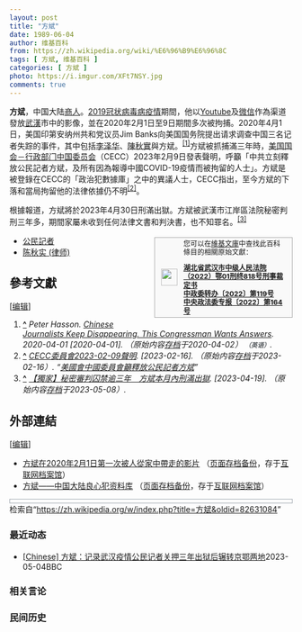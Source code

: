 ```yaml
---
layout: post
title: "方斌"
date: 1989-06-04
author: 维基百科
from: https://zh.wikipedia.org/wiki/%E6%96%B9%E6%96%8C
tags: [ 方斌, 维基百科 ]
categories: [ 方斌 ]
photo: https://i.imgur.com/XFt7NSY.jpg
comments: true
---
```

<div class="mw-content-ltr mw-parser-output" lang="zh" dir="ltr"><style data-mw-deduplicate="TemplateStyles:r83732972">.mw-parser-output .ambox{border:1px solid #a2a9b1;border-left:10px solid #36c;background-color:#fbfbfb;box-sizing:border-box}.mw-parser-output .ambox+link+.ambox,.mw-parser-output .ambox+link+style+.ambox,.mw-parser-output .ambox+link+link+.ambox,.mw-parser-output .ambox+.mw-empty-elt+link+.ambox,.mw-parser-output .ambox+.mw-empty-elt+link+style+.ambox,.mw-parser-output .ambox+.mw-empty-elt+link+link+.ambox{margin-top:-1px}html body.mediawiki .mw-parser-output .ambox.mbox-small-left{margin:4px 1em 4px 0;overflow:hidden;width:238px;border-collapse:collapse;font-size:88%;line-height:1.25em}.mw-parser-output .ambox-speedy{border-left:10px solid #b32424;background-color:#fee7e6}.mw-parser-output .ambox-delete{border-left:10px solid #b32424}.mw-parser-output .ambox-content{border-left:10px solid #f28500}.mw-parser-output .ambox-style{border-left:10px solid #fc3}.mw-parser-output .ambox-move{border-left:10px solid #9932cc}.mw-parser-output .ambox-protection{border-left:10px solid #a2a9b1}.mw-parser-output .ambox .mbox-text{border:none;padding:0.25em 0.5em;width:100%}.mw-parser-output .ambox .mbox-image{border:none;padding:2px 0 2px 0.5em;text-align:center}.mw-parser-output .ambox .mbox-imageright{border:none;padding:2px 0.5em 2px 0;text-align:center}.mw-parser-output .ambox .mbox-empty-cell{border:none;padding:0;width:1px}.mw-parser-output .ambox .mbox-image-div{width:52px}html.client-js body.skin-minerva .mw-parser-output .mbox-text-span{margin-left:23px!important}@media(min-width:720px){.mw-parser-output .ambox{margin:0 10%}}@media screen{html.skin-theme-clientpref-night .mw-parser-output .ambox{border-left-color:#36c!important}html.skin-theme-clientpref-night .mw-parser-output .ambox-speedy,html.skin-theme-clientpref-night .mw-parser-output .ambox-delete{border-left-color:#b32424!important}html.skin-theme-clientpref-night .mw-parser-output .ambox-speedy{background-color:#300!important}html.skin-theme-clientpref-night .mw-parser-output .ambox-content{border-left-color:#f28500!important}html.skin-theme-clientpref-night .mw-parser-output .ambox-style{border-left-color:#fc3!important}html.skin-theme-clientpref-night .mw-parser-output .ambox-move{border-left-color:#9932cc!important}html.skin-theme-clientpref-night .mw-parser-output .ambox-protection{border-left-color:#a2a9b1!important}}@media screen and (prefers-color-scheme:dark){html.skin-theme-clientpref-os .mw-parser-output .ambox{border-left-color:#36c!important}html.skin-theme-clientpref-os .mw-parser-output .ambox-speedy,html.skin-theme-clientpref-os .mw-parser-output .ambox-delete{border-left-color:#b32424!important}html.skin-theme-clientpref-os .mw-parser-output .ambox-speedy{background-color:#300!important}html.skin-theme-clientpref-os .mw-parser-output .ambox-content{border-left-color:#f28500!important}html.skin-theme-clientpref-os .mw-parser-output .ambox-style{border-left-color:#fc3!important}html.skin-theme-clientpref-os .mw-parser-output .ambox-move{border-left-color:#9932cc!important}html.skin-theme-clientpref-os .mw-parser-output .ambox-protection{border-left-color:#a2a9b1!important}}</style>
<p><b>方斌</b>，中国大陆<a href="/wiki/%E5%95%86%E4%BA%BA" title="商人">商人</a>。<a href="/wiki/2019%E5%86%A0%E7%8A%B6%E7%97%85%E6%AF%92%E7%97%85%E7%96%AB%E6%83%85" title="2019冠状病毒病疫情">2019冠状病毒病疫情</a>期間，他以<a href="/wiki/Youtube" class="mw-redirect" title="Youtube">Youtube</a>及<a href="/wiki/%E5%BE%AE%E4%BF%A1" title="微信">微信</a>作為渠道發放<a href="/wiki/%E6%AD%A6%E6%BC%A2" class="mw-redirect" title="武漢">武漢</a>市中的影像，並在2020年2月1日至9日期間多次被拘捕。2020年4月1日，美国印第安纳州共和党议员Jim Banks向美国国务院提出请求调查中国三名记者失踪的事件，其中包括<a href="/wiki/%E6%9D%8E%E6%B3%BD%E5%8D%8E_(%E8%AE%B0%E8%80%85)" title="李泽华 (记者)">李泽华</a>、<a href="/wiki/%E9%99%88%E7%A7%8B%E5%AE%9E_(%E5%BE%8B%E5%B8%88)" title="陈秋实 (律师)">陳秋實</a>與<a class="mw-selflink selflink">方斌</a>。<sup id="cite_ref-1" class="reference"><a href="#cite_note-1"><span class="cite-bracket">[</span>1<span class="cite-bracket">]</span></a></sup>方斌被抓捕滿三年時，<a href="/wiki/%E7%BE%8E%E5%9C%8B%E5%9C%8B%E6%9C%83%E5%8F%8A%E8%A1%8C%E6%94%BF%E7%95%B6%E5%B1%80%E4%B8%AD%E5%9C%8B%E5%A7%94%E5%93%A1%E6%9C%83" title="美國國會及行政當局中國委員會">美国国会－行政部门中国委员会</a>（CECC）2023年2月9日發表聲明，呼籲「中共立刻釋放公民記者方斌，及所有因為報導中國COVID-19疫情而被拘留的人士」。方斌是被登錄在CECC的「政治犯數據庫」之中的異議人士，CECC指出，至今方斌的下落和當局拘留他的法律依據仍不明<sup id="cite_ref-2" class="reference"><a href="#cite_note-2"><span class="cite-bracket">[</span>2<span class="cite-bracket">]</span></a></sup>。
</p><p>根據報道，方斌將於2023年4月30日刑滿出獄。方斌被武漢市江岸區法院秘密判刑三年多，期間家屬未收到任何法律文書和判決書，也不知罪名。<sup id="cite_ref-3" class="reference"><a href="#cite_note-3"><span class="cite-bracket">[</span>3<span class="cite-bracket">]</span></a></sup>
</p>
<style data-mw-deduplicate="TemplateStyles:r82655521">.mw-parser-output .side-box{margin:4px 0;box-sizing:border-box;border:1px solid #aaa;font-size:88%;line-height:1.25em;background-color:#f9f9f9;display:flow-root}.mw-parser-output .side-box-abovebelow,.mw-parser-output .side-box-text{padding:0.25em 0.9em}.mw-parser-output .side-box-image{padding:2px 0 2px 0.9em;text-align:center}.mw-parser-output .side-box-imageright{padding:2px 0.9em 2px 0;text-align:center}@media(min-width:500px){.mw-parser-output .side-box-flex{display:flex;align-items:center}.mw-parser-output .side-box-text{flex:1}}@media(min-width:720px){.mw-parser-output .side-box{width:238px}.mw-parser-output .side-box-right{clear:right;float:right;margin-left:1em}.mw-parser-output .side-box-left{margin-right:1em}}</style><div class="side-box side-box-right infobox sisterproject" style="width:20em;"><style data-mw-deduplicate="TemplateStyles:r82655520">.mw-parser-output .plainlist ol,.mw-parser-output .plainlist ul{line-height:inherit;list-style:none;margin:0;padding:0}.mw-parser-output .plainlist ol li,.mw-parser-output .plainlist ul li{margin-bottom:0}</style>
<div class="side-box-flex">
<div class="side-box-image"><span typeof="mw:File"><span><img src="//upload.wikimedia.org/wikipedia/commons/thumb/4/4c/Wikisource-logo.svg/29px-Wikisource-logo.svg.png" decoding="async" width="29" height="30" class="mw-file-element" srcset="//upload.wikimedia.org/wikipedia/commons/thumb/4/4c/Wikisource-logo.svg/43px-Wikisource-logo.svg.png 1.5x, //upload.wikimedia.org/wikipedia/commons/thumb/4/4c/Wikisource-logo.svg/57px-Wikisource-logo.svg.png 2x" data-file-width="410" data-file-height="430"></span></span></div>
<div class="side-box-text plainlist">您可以在<a href="/wiki/%E7%B6%AD%E5%9F%BA%E6%96%87%E5%BA%AB" class="mw-redirect" title="維基文庫">維基文庫</a>中查找此百科條目的相關原始文獻：
<div>
<p class="mw-empty-elt">
</p>
<ol><li><b><a href="https://zh.wikisource.org/wiki/%E6%B9%96%E5%8C%97%E7%9C%81%E6%AD%A6%E6%B1%89%E5%B8%82%E4%B8%AD%E7%BA%A7%E4%BA%BA%E6%B0%91%E6%B3%95%E9%99%A2%EF%BC%882022%EF%BC%89%E9%84%8201%E5%88%91%E7%BB%88818%E5%8F%B7%E5%88%91%E4%BA%8B%E8%A3%81%E5%AE%9A%E4%B9%A6" class="extiw" title="s:湖北省武汉市中级人民法院（2022）鄂01刑终818号刑事裁定书">湖北省武汉市中级人民法院（2022）鄂01刑终818号刑事裁定书</a></b></li>
<li><b><a href="https://zh.wikisource.org/wiki/%E4%B8%AD%E6%94%BF%E5%A7%94%E8%BD%AC%E5%8A%9E%E3%80%942022%E3%80%95%E7%AC%AC119%E5%8F%B7" class="extiw" title="s:中政委转办〔2022〕第119号">中政委转办〔2022〕第119号</a></b></li>
<li><b><a href="https://zh.wikisource.org/wiki/%E4%B8%AD%E5%A4%AE%E6%94%BF%E6%B3%95%E5%A7%94%E4%B8%93%E6%8A%A5%E3%80%942022%E3%80%95%E7%AC%AC164%E5%8F%B7" class="extiw" title="s:中央政法委专报〔2022〕第164号">中央政法委专报〔2022〕第164号</a></b></li></ol>
</div></div></div>
</div>
<div class="mw-heading mw-heading2"></div>
<ul><li><a href="/wiki/%E5%85%AC%E6%B0%91%E8%A8%98%E8%80%85" class="mw-redirect" title="公民記者">公民記者</a></li>
<li><a href="/wiki/%E9%99%88%E7%A7%8B%E5%AE%9E_(%E5%BE%8B%E5%B8%88)" title="陈秋实 (律师)">陈秋实 (律师)</a></li></ul>
<div class="mw-heading mw-heading2"><h2 id="參考文獻"><span id=".E5.8F.83.E8.80.83.E6.96.87.E7.8D.BB"></span>參考文獻</h2><span class="mw-editsection"><span class="mw-editsection-bracket">[</span><a href="/w/index.php?title=%E6%96%B9%E6%96%8C&amp;action=edit&amp;section=2" title="编辑章节：參考文獻"><span>编辑</span></a><span class="mw-editsection-bracket">]</span></span></div>
<div class="reflist" style="list-style-type: decimal;">
<ol class="references">
<li id="cite_note-1"><span class="mw-cite-backlink"><b><a href="#cite_ref-1">^</a></b></span> <span class="reference-text"><cite class="citation web">Peter Hasson. <a rel="nofollow" class="external text" href="https://dailycaller.com/2020/04/01/china-missing-journalists-fang-bin-chen-quishi-li-zehua/">Chinese Journalists Keep Disappearing. This Congressman Wants Answers</a>. 2020-04-01 <span class="reference-accessdate"> [<span class="nowrap">2020-04-01</span>]</span>. （原始内容<a rel="nofollow" class="external text" href="https://web.archive.org/web/20200402143816/https://dailycaller.com/2020/04/01/china-missing-journalists-fang-bin-chen-quishi-li-zehua/">存档</a>于2020-04-02） <span style="font-family: sans-serif; cursor: default; color:var(--color-subtle, #54595d); font-size: 0.8em; bottom: 0.1em; font-weight: bold;" title="连接到英语网页">（英语）</span>.</cite><span title="ctx_ver=Z39.88-2004&amp;rfr_id=info%3Asid%2Fzh.wikipedia.org%3A%E6%96%B9%E6%96%8C&amp;rft.au=Peter+Hasson&amp;rft.btitle=Chinese+Journalists+Keep+Disappearing.+This+Congressman+Wants+Answers&amp;rft.date=2020-04-01&amp;rft.genre=unknown&amp;rft_id=https%3A%2F%2Fdailycaller.com%2F2020%2F04%2F01%2Fchina-missing-journalists-fang-bin-chen-quishi-li-zehua%2F&amp;rft_val_fmt=info%3Aofi%2Ffmt%3Akev%3Amtx%3Abook" class="Z3988"><span style="display:none;">&nbsp;</span></span></span>
</li>
<li id="cite_note-2"><span class="mw-cite-backlink"><b><a href="#cite_ref-2">^</a></b></span> <span class="reference-text"><cite class="citation web"><a rel="nofollow" class="external text" href="https://twitter.com/CECCgov/status/1623859057680318477">CECC委員會2023-02-09聲明</a>.  <span class="reference-accessdate"> [<span class="nowrap">2023-02-16</span>]</span>. （原始内容<a rel="nofollow" class="external text" href="https://web.archive.org/web/20230216212143/https://twitter.com/CECCgov/status/1623859057680318477">存档</a>于2023-02-16）. <q><a rel="nofollow" class="external text" href="https://www.epochtimes.com/b5/23/2/16/n13930920.htm">美國會中國委員會籲釋放公民記者方斌</a></q></cite><span title="ctx_ver=Z39.88-2004&amp;rfr_id=info%3Asid%2Fzh.wikipedia.org%3A%E6%96%B9%E6%96%8C&amp;rft.btitle=CECC%E5%A7%94%E5%93%A1%E6%9C%832023-02-09%E8%81%B2%E6%98%8E&amp;rft.genre=unknown&amp;rft_id=https%3A%2F%2Ftwitter.com%2FCECCgov%2Fstatus%2F1623859057680318477&amp;rft_val_fmt=info%3Aofi%2Ffmt%3Akev%3Amtx%3Abook" class="Z3988"><span style="display:none;">&nbsp;</span></span></span>
</li>
<li id="cite_note-3"><span class="mw-cite-backlink"><b><a href="#cite_ref-3">^</a></b></span> <span class="reference-text"><cite class="citation web"><a rel="nofollow" class="external text" href="https://www.rfa.org/mandarin/yataibaodao/renquanfazhi/gt1-04182023023021.html">【獨家】秘密審判囚禁逾三年　方斌本月內刑滿出獄</a>.  <span class="reference-accessdate"> [<span class="nowrap">2023-04-19</span>]</span>. （原始内容<a rel="nofollow" class="external text" href="https://web.archive.org/web/20230508091929/https://www.rfa.org/mandarin/yataibaodao/renquanfazhi/gt1-04182023023021.html">存档</a>于2023-05-08）.</cite><span title="ctx_ver=Z39.88-2004&amp;rfr_id=info%3Asid%2Fzh.wikipedia.org%3A%E6%96%B9%E6%96%8C&amp;rft.btitle=%E3%80%90%E7%8D%A8%E5%AE%B6%E3%80%91%E7%A7%98%E5%AF%86%E5%AF%A9%E5%88%A4%E5%9B%9A%E7%A6%81%E9%80%BE%E4%B8%89%E5%B9%B4%E3%80%80%E6%96%B9%E6%96%8C%E6%9C%AC%E6%9C%88%E5%85%A7%E5%88%91%E6%BB%BF%E5%87%BA%E7%8D%84&amp;rft.genre=unknown&amp;rft_id=https%3A%2F%2Fwww.rfa.org%2Fmandarin%2Fyataibaodao%2Frenquanfazhi%2Fgt1-04182023023021.html&amp;rft_val_fmt=info%3Aofi%2Ffmt%3Akev%3Amtx%3Abook" class="Z3988"><span style="display:none;">&nbsp;</span></span></span>
</li>
</ol></div>
<div class="mw-heading mw-heading2"><h2 id="外部連結"><span id=".E5.A4.96.E9.83.A8.E9.80.A3.E7.B5.90"></span>外部連結</h2><span class="mw-editsection"><span class="mw-editsection-bracket">[</span><a href="/w/index.php?title=%E6%96%B9%E6%96%8C&amp;action=edit&amp;section=3" title="编辑章节：外部連結"><span>编辑</span></a><span class="mw-editsection-bracket">]</span></span></div>
<ul><li><a rel="nofollow" class="external text" href="https://www.youtube.com/watch?v=AFTxj-SkM14">方斌在2020年2月1日第一次被人從家中帶走的影片</a> （<a rel="nofollow" class="external text" href="//web.archive.org/web/20210326094755/https://www.youtube.com/watch?v=AFTxj-SkM14">页面存档备份</a>，存于<a href="/wiki/%E4%BA%92%E8%81%94%E7%BD%91%E6%A1%A3%E6%A1%88%E9%A6%86" title="互联网档案馆">互联网档案馆</a>）</li>
<li><a rel="nofollow" class="external text" href="https://tenchu.org/pocd/public/pocs/1320">方斌——中国大陆良心犯资料库</a> （<a rel="nofollow" class="external text" href="//web.archive.org/web/20221222103747/https://tenchu.org/pocd/public/pocs/1320">页面存档备份</a>，存于<a href="/wiki/%E4%BA%92%E8%81%94%E7%BD%91%E6%A1%A3%E6%A1%88%E9%A6%86" title="互联网档案馆">互联网档案馆</a>）</li></ul>
<div class="navbox-styles"><style data-mw-deduplicate="TemplateStyles:r84265675">.mw-parser-output .hlist dl,.mw-parser-output .hlist ol,.mw-parser-output .hlist ul{margin:0;padding:0}.mw-parser-output .hlist dd,.mw-parser-output .hlist dt,.mw-parser-output .hlist li{margin:0;display:inline}.mw-parser-output .hlist.inline,.mw-parser-output .hlist.inline dl,.mw-parser-output .hlist.inline ol,.mw-parser-output .hlist.inline ul,.mw-parser-output .hlist dl dl,.mw-parser-output .hlist dl ol,.mw-parser-output .hlist dl ul,.mw-parser-output .hlist ol dl,.mw-parser-output .hlist ol ol,.mw-parser-output .hlist ol ul,.mw-parser-output .hlist ul dl,.mw-parser-output .hlist ul ol,.mw-parser-output .hlist ul ul{display:inline}.mw-parser-output .hlist .mw-empty-li{display:none}.mw-parser-output .hlist dt::after{content:" :"}.mw-parser-output .hlist dd::after,.mw-parser-output .hlist li::after{content:" · ";font-weight:bold}.mw-parser-output .hlist-pipe dd::after,.mw-parser-output .hlist-pipe li::after{content:" | ";font-weight:normal}.mw-parser-output .hlist-hyphen dd::after,.mw-parser-output .hlist-hyphen li::after{content:" - ";font-weight:normal}.mw-parser-output .hlist-comma dd::after,.mw-parser-output .hlist-comma li::after{content:"、";font-weight:normal}.mw-parser-output .hlist dd:last-child::after,.mw-parser-output .hlist dt:last-child::after,.mw-parser-output .hlist li:last-child::after{content:none}.mw-parser-output .hlist ol{counter-reset:listitem}.mw-parser-output .hlist ol>li{counter-increment:listitem}.mw-parser-output .hlist ol>li::before{content:" "counter(listitem)"\a0 "}.mw-parser-output .hlist dd ol>li:first-child::before,.mw-parser-output .hlist dt ol>li:first-child::before,.mw-parser-output .hlist li ol>li:first-child::before{content:"（"counter(listitem)"\a0 "}.mw-parser-output ul.cslist,.mw-parser-output ul.sslist{margin:0;padding:0;display:inline-block;list-style:none}.mw-parser-output .cslist li,.mw-parser-output .sslist li{margin:0;display:inline-block}.mw-parser-output .cslist li::after{content:"，"}.mw-parser-output .sslist li::after{content:"；"}.mw-parser-output .cslist li:last-child::after,.mw-parser-output .sslist li:last-child::after{content:none}</style><style data-mw-deduplicate="TemplateStyles:r84261037">.mw-parser-output .navbox{box-sizing:border-box;border:1px solid #a2a9b1;width:100%;clear:both;font-size:88%;text-align:center;padding:1px;margin:1em auto 0}.mw-parser-output .navbox .navbox{margin-top:0}.mw-parser-output .navbox+.navbox,.mw-parser-output .navbox+.navbox-styles+.navbox{margin-top:-1px}.mw-parser-output .navbox-inner,.mw-parser-output .navbox-subgroup{width:100%}.mw-parser-output .navbox-group,.mw-parser-output .navbox-title,.mw-parser-output .navbox-abovebelow{text-align:center;padding-left:1em;padding-right:1em}.mw-parser-output .navbox-group{white-space:nowrap;text-align:right}.mw-parser-output .navbox,.mw-parser-output .navbox-subgroup{background-color:#fdfdfd}.mw-parser-output .navbox-list{border-color:#fdfdfd}.mw-parser-output .navbox-list-with-group{text-align:left;border-left-width:2px;border-left-style:solid}.mw-parser-output tr+tr>.navbox-abovebelow,.mw-parser-output tr+tr>.navbox-group,.mw-parser-output tr+tr>.navbox-image,.mw-parser-output tr+tr>.navbox-list{border-top:2px solid #fdfdfd}.mw-parser-output .navbox-title{background-color:#ccf;position:relative}.mw-parser-output .navbox-abovebelow,.mw-parser-output .navbox-group,.mw-parser-output .navbox-subgroup .navbox-title{background-color:#ddf}.mw-parser-output .navbox-subgroup .navbox-group,.mw-parser-output .navbox-subgroup .navbox-abovebelow{background-color:#e6e6ff}.mw-parser-output .navbox-even{background-color:#f7f7f7}.mw-parser-output .navbox-odd{background-color:transparent}.mw-parser-output .navbox .hlist td dl,.mw-parser-output .navbox .hlist td ol,.mw-parser-output .navbox .hlist td ul,.mw-parser-output .navbox td.hlist dl,.mw-parser-output .navbox td.hlist ol,.mw-parser-output .navbox td.hlist ul{padding:0.125em 0}.mw-parser-output .navbox .navbar{display:block;font-size:100%}.mw-parser-output .navbox-title .navbar{float:left;text-align:left;margin-right:0.5em;width:auto;padding-left:0.2em;position:absolute;left:1em}.mw-parser-output .navbox .mw-collapsible-toggle{margin-left:0.5em;position:absolute;right:1em}body.skin--responsive .mw-parser-output .navbox-image img{max-width:none!important}@media print{body.ns-0 .mw-parser-output .navbox{display:none!important}}</style><link rel="mw-deduplicated-inline-style" href="mw-data:TemplateStyles:r84265675"><link rel="mw-deduplicated-inline-style" href="mw-data:TemplateStyles:r84261037"><link rel="mw-deduplicated-inline-style" href="mw-data:TemplateStyles:r84265675"><style data-mw-deduplicate="TemplateStyles:r84244141">.mw-parser-output .navbar{display:inline;font-weight:normal}.mw-parser-output .navbar-collapse{float:left;text-align:left}.mw-parser-output .navbar-boxtext{word-spacing:0}.mw-parser-output .navbar ul{display:inline-block;white-space:nowrap;line-height:inherit}.mw-parser-output .navbar-brackets::before{margin-right:-0.125em;content:"[ "}.mw-parser-output .navbar-brackets::after{margin-left:-0.125em;content:" ]"}.mw-parser-output .navbar li{word-spacing:-0.125em}.mw-parser-output .navbar a>span,.mw-parser-output .navbar a>abbr{text-decoration:inherit}.mw-parser-output .navbar-mini abbr{font-variant:small-caps;border-bottom:none;text-decoration:none;cursor:inherit}.mw-parser-output .navbar-ct-full{font-size:110%;margin:0 8em}.mw-parser-output .navbar-ct-mini{font-size:110%;margin:0 5em}html.skin-theme-clientpref-night .mw-parser-output .navbar li a abbr{color:var(--color-base)!important}@media(prefers-color-scheme:dark){html.skin-theme-clientpref-os .mw-parser-output .navbar li a abbr{color:var(--color-base)!important}}@media print{.mw-parser-output .navbar{display:none!important}}</style></div><div role="navigation" class="navbox" aria-labelledby="2019冠状病毒病中国大陆疫情" style="padding:3px"></div>
<!-- 
NewPP limit report
Parsed by mw‐api‐int.codfw.main‐86bb5c9646‐vlbss
Cached time: 20250104112118
Cache expiry: 2592000
Reduced expiry: false
Complications: []
CPU time usage: 0.410 seconds
Real time usage: 0.528 seconds
Preprocessor visited node count: 1235/1000000
Post‐expand include size: 175720/2097152 bytes
Template argument size: 897/2097152 bytes
Highest expansion depth: 13/100
Expensive parser function count: 7/500
Unstrip recursion depth: 0/20
Unstrip post‐expand size: 24540/5000000 bytes
Lua time usage: 0.170/10.000 seconds
Lua memory usage: 3971198/52428800 bytes
Number of Wikibase entities loaded: 0/400
-->
<!--
Transclusion expansion time report (%,ms,calls,template)
100.00%  350.305      1 -total
 64.19%  224.845      2 Template:NavboxV2
 42.84%  150.058      1 Template:2019冠狀病毒病中國大陸疫情
 30.15%  105.634      1 Template:Expand_English
 24.33%   85.215      1 Template:Expand_language
 22.79%   79.852      1 Template:2019冠狀病毒病中國大陸疫情/人物
 22.68%   79.437      1 Template:Ambox
 16.14%   56.526      1 Template:References
 14.20%   49.751      3 Template:Cite_web
  8.02%   28.086      1 Template:Wikisourceshas
-->

<!-- Saved in parser cache with key zhwiki:pcache:7031952:|#|:idhash:canonical!zh and timestamp 20250104112118 and revision id 82631084. Rendering was triggered because: api-parse
 -->
</div><!--esi <esi:include src="/esitest-fa8a495983347898/content" /> --><noscript><img src="https://login.wikimedia.org/wiki/Special:CentralAutoLogin/start?useformat=desktop&amp;type=1x1&amp;usesul3=0" alt="" width="1" height="1" style="border: none; position: absolute;"></noscript>
<div class="printfooter" data-nosnippet="">检索自“<a dir="ltr" href="https://zh.wikipedia.org/w/index.php?title=方斌&amp;oldid=82631084">https://zh.wikipedia.org/w/index.php?title=方斌&amp;oldid=82631084</a>”</div><div id="recent-news"><h3>最近动态</h3><ul><li><a href="https://nodebe4.github.io/waimei/2023-05-04/Chinese-%E6%96%B9%E6%96%8C-%E8%AE%B0%E5%BD%95%E6%AD%A6%E6%B1%89%E7%96%AB%E6%83%85%E5%85%AC%E6%B0%91%E8%AE%B0%E8%80%85%E5%85%B3%E6%8A%BC%E4%B8%89%E5%B9%B4%E5%87%BA%E7%8B%B1%E5%90%8E%E8%BE%97%E8%BD%AC%E4%BA%AC%E9%84%82%E4%B8%A4%E5%9C%B0" title="[Chinese] 方斌：记录武汉疫情公民记者关押三年出狱后辗转京鄂两地—— 方斌：记录武汉疫情公民记者关押三年出狱后辗转京鄂两地 2023年5月4日 图像来源，Getty Images 图像加...">[Chinese] 方斌：记录武汉疫情公民记者关押三年出狱后辗转京鄂两地</a><time>2023-05-04</time><a class="tag">BBC</a></li>
</ul></div><div id="open-opinion"><h3>相关言论</h3><ul></ul></div><div id="mjls-record"><h3>民间历史</h3><ul></ul></div>